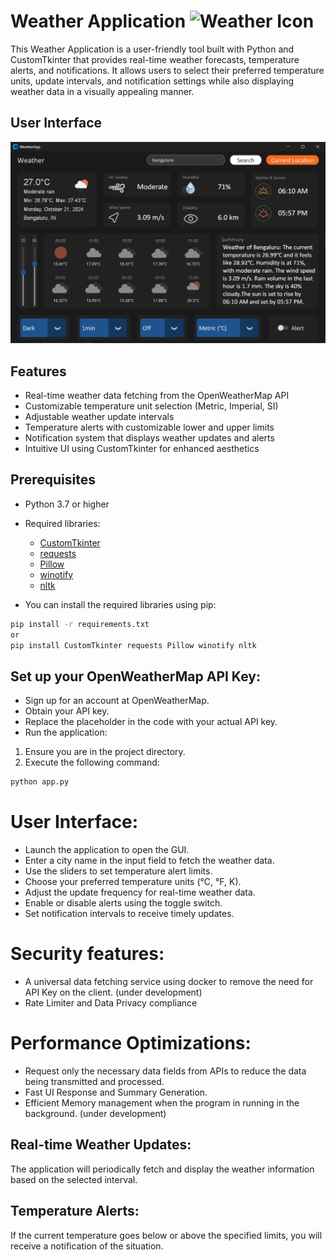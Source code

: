 # Weather Application ![Weather Icon](https://github.com/Kowshik-R-2026/Weather_Application/blob/main/weatherapp_icon.ico)

This Weather Application is a user-friendly tool built with Python and CustomTkinter that provides real-time weather forecasts, temperature alerts, and notifications. It allows users to select their preferred temperature units, update intervals, and notification settings while also displaying weather data in a visually appealing manner.

## User Interface
![User Interface](https://github.com/Kowshik-R-2026/Weather_Application/blob/main/User%20Interface.png)

## Features

- Real-time weather data fetching from the OpenWeatherMap API
- Customizable temperature unit selection (Metric, Imperial, SI)
- Adjustable weather update intervals
- Temperature alerts with customizable lower and upper limits
- Notification system that displays weather updates and alerts
- Intuitive UI using CustomTkinter for enhanced aesthetics

## Prerequisites

- Python 3.7 or higher
- Required libraries:
  - [CustomTkinter](https://github.com/TomSchimansky/CustomTkinter)
  - [requests](https://docs.python-requests.org/en/master/)
  - [Pillow](https://python-pillow.org/)
  - [winotify](https://pypi.org/project/winotify/)
  - [nltk](https://www.nltk.org/)

- You can install the required libraries using pip:

```bash
pip install -r requirements.txt
or
pip install CustomTkinter requests Pillow winotify nltk
```
## Set up your OpenWeatherMap API Key:

- Sign up for an account at OpenWeatherMap.
- Obtain your API key.
- Replace the placeholder in the code with your actual API key.
- Run the application:

1. Ensure you are in the project directory.
2. Execute the following command:
```bash
python app.py
```

# User Interface:
- Launch the application to open the GUI.
- Enter a city name in the input field to fetch the weather data.
- Use the sliders to set temperature alert limits.
- Choose your preferred temperature units (°C, °F, K).
- Adjust the update frequency for real-time weather data.
- Enable or disable alerts using the toggle switch.
- Set notification intervals to receive timely updates.

# Security features:
- A universal data fetching service using docker to remove the need for API Key on the client. (under development)
- Rate Limiter and Data Privacy compliance

# Performance Optimizations:
- Request only the necessary data fields from APIs to reduce the data being transmitted and processed.
- Fast UI Response and Summary Generation.
- Efficient Memory management when the program in running in the background. (under development)
  
## Real-time Weather Updates:
The application will periodically fetch and display the weather information based on the selected interval.

## Temperature Alerts:
If the current temperature goes below or above the specified limits, you will receive a notification of the situation.
